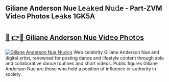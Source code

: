 ## Giliane Anderson Nue Le𝚊k𝚎d N𝚞𝚍e - Part-ZVM Vid𝚎o Photos Le𝚊ks 1GK5A

# <h2><a href="http://fb43dq1.evod.top/?m=Giliane+Anderson+Nue">🔗 👉🔴 Giliane Anderson Nue Vid𝚎o Ph𝚘t𝚘s</a></h2>

[![Giliane Anderson Nue N𝚞d𝚎s](https://i.imgur.com/8V9OHl7.gif)](http://fb43dq1.evod.top/?m=Giliane+Anderson+Nue)
Web celebrity Giliane Anderson Nue and digital artist, renowned for posting dance and lifestyle content through solo and collaborative dance routines and short videos. Public figures Giliane Anderson Nue are those who hold a position of influence or authority in society. 
